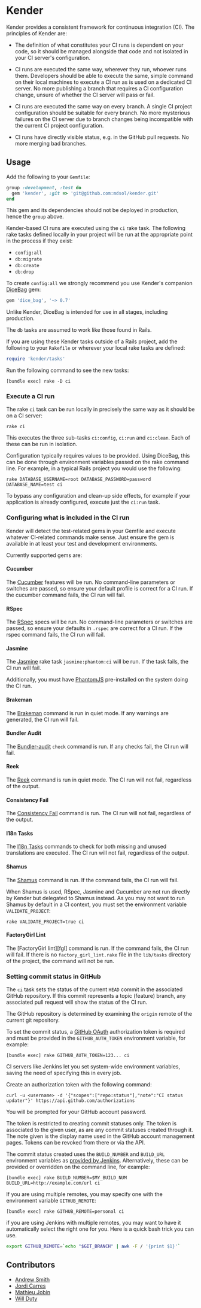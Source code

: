 # Kender

Kender provides a consistent framework for continuous integration (CI). The
principles of Kender are:

* The definition of what constitutes your CI runs is dependent on your code, so
  it should be managed alongside that code and not isolated in your CI server's
  configuration.

* CI runs are executed the same way, wherever they run, whoever runs them.
  Developers should be able to execute the same, simple command on their local
  machines to execute a CI run as is used on a dedicated CI server. No more
  publishing a branch that requires a CI configuration change, unsure of whether
  the CI server will pass or fail.

* CI runs are executed the same way on every branch. A single CI project
  configuration should be suitable for every branch. No more mysterious failures
  on the CI server due to branch changes being incompatible with the current CI
  project configuration.

* CI runs have directly visible status, e.g. in the GitHub pull requests. No
  more merging bad branches.

## Usage

Add the following to your `Gemfile`:

```ruby
group :development, :test do
  gem 'kender', :git => 'git@github.com:mdsol/kender.git'
end
```

This gem and its dependencies should not be deployed in production, hence the
`group` above.

Kender-based CI runs are executed using the `ci` rake task. The following rake
tasks defined locally in your project will be run at the appropriate point in
the process if they exist:

* `config:all`
* `db:migrate`
* `db:create`
* `db:drop`

To create `config:all` we strongly recommend you use Kender's companion
[DiceBag][db] gem:

```ruby
gem 'dice_bag', '~> 0.7'
```

[db]: https://github.com/mdsol/dice_bag

Unlike Kender, DiceBag is intended for use in all stages, including production.

The `db` tasks are assumed to work like those found in Rails.

If you are using these Kender tasks outside of a Rails project, add the following to
your `Rakefile` or wherever your local rake tasks are defined:

```ruby
require 'kender/tasks'
```

Run the following command to see the new tasks:

```
[bundle exec] rake -D ci
```

### Execute a CI run

The rake `ci` task can be run locally in precisely the same way as it should be
on a CI server:

```
rake ci
```

This executes the three sub-tasks `ci:config`, `ci:run` and `ci:clean`. Each of
these can be run in isolation.

Configuration typically requires values to be provided. Using DiceBag, this can
be done through environment variables passed on the rake command line. For
example, in a typical Rails project you would use the following:

```
rake DATABASE_USERNAME=root DATABASE_PASSWORD=password DATABASE_NAME=test ci
```

To bypass any configuration and clean-up side effects, for example if your
application is already configured, execute just the `ci:run` task.

### Configuring what is included in the CI run

Kender will detect the test-related gems in your Gemfile and execute whatever
CI-related commands make sense. Just ensure the gem is available in at least
your test and development environments.

Currently supported gems are:

#### Cucumber

The [Cucumber][c] features will be run. No command-line parameters or switches
are passed, so ensure your default profile is correct for a CI run. If the
cucumber command fails, the CI run will fail.

[c]: https://github.com/cucumber/cucumber

#### RSpec

The [RSpec][r] specs will be run. No command-line parameters or switches are
passed, so ensure your defaults in `.rspec` are correct for a CI run. If the
rspec command fails, the CI run will fail.

[r]: https://github.com/rspec/rspec

#### Jasmine

The [Jasmine][j] rake task `jasmine:phantom:ci` will be run. If the task fails,
the CI run will fail.

Additionally, you must have [PhantomJS][ph] pre-installed on the system doing
the CI run.

[j]: https://github.com/pivotal/jasmine-gem
[ph]: http://phantomjs.org/

#### Brakeman

The [Brakeman][b] command is run in quiet mode. If any warnings are generated,
the CI run will fail.
  
[b]: http://brakemanscanner.org/

#### Bundler Audit

The [Bundler-audit][a] `check` command is run. If any checks fail, the CI run
will fail.

[a]: https://github.com/postmodern/bundler-audit

#### Reek

The [Reek][r] command is run in quiet mode. The CI run will not fail, regardless
of the output.

[r]: https://github.com/troessner/reek

#### Consistency Fail

The [Consistency Fail][cf] command is run. The CI run will not fail, regardless
of the output.

[cf]: https://github.com/trptcolin/consistency_fail/

#### I18n Tasks

The [I18n Tasks][i] commands to check for both missing and unused translations are executed.
The CI run will not fail, regardless of the output.

[i]: https://github.com/glebm/i18n-tasks

#### Shamus

The [Shamus][s] command is run. If the command fails, the CI run will fail.

When Shamus is used, RSpec, Jasmine and Cucumber are not run directly by Kender
but delegated to Shamus instead. As you may not want to run Shamus by default in
a CI context, you must set the environment variable `VALIDATE_PROJECT`:

```
rake VALIDATE_PROJECT=true ci
```

[s]: https://github.com/mdsol/shamus

#### FactoryGirl Lint

The [FactoryGirl lint][fgl] command is run. If the command fails, the CI run will fail.
If there is no `factory_girl_lint.rake` file in the `lib/tasks` directory of the project, the command will not be run.

[fgcl]: https://github.com/thoughtbot/factory_girl/blob/master/GETTING_STARTED.md#linting-factories

### Setting commit status in GitHub

The `ci` task sets the status of the current `HEAD` commit in the associated
GitHub repository. If this commit represents a topic (feature) branch, any
associated pull request will show the status of the CI run.

The GitHub repository is determined by examining the `origin` remote of the
current git repository.

To set the commit status, a [GitHub OAuth][go] authorization token is required
and must be provided in the `GITHUB_AUTH_TOKEN` environment variable, for
example:

```
[bundle exec] rake GITHUB_AUTH_TOKEN=123... ci
```

[go]: http://developer.github.com/v3/oauth/

CI servers like Jenkins let you set system-wide environment variables, saving
the need of specifying this in every job.

Create an authorization token with the following command:

```
curl -u <username> -d '{"scopes":["repo:status"],"note":"CI status updater"}' https://api.github.com/authorizations
```

You will be prompted for your GitHub account password.

The token is restricted to creating commit statuses only. The token is
associated to the given user, as are any commit statuses created through it. The
note given is the display name used in the GitHub account management pages.
Tokens can be revoked from there or via the API.

The commit status created uses the `BUILD_NUMBER` and `BUILD_URL` environment
variables as [provided by Jenkins][je]. Alternatively, these can be provided or
overridden on the command line, for example:

```
[bundle exec] rake BUILD_NUMBER=$MY_BUILD_NUM BUILD_URL=http://example.com/url ci
```

If you are using multiple remotes, you may specify one with the environment
variable `GITHUB_REMOTE`:

```
[bundle exec] rake GITHUB_REMOTE=personal ci
```

if you are using Jenkins with multiple remotes, you may want to have it automatically select the right
one for you. Here is a quick bash trick you can use.

```bash
export GITHUB_REMOTE=`echo "$GIT_BRANCH" | awk -F / '{print $1}'`
```

[je]: https://wiki.jenkins-ci.org/display/JENKINS/Building+a+software+project#Buildingasoftwareproject-JenkinsSetEnvironmentVariables

## Contributors

* [Andrew Smith](https://github.com/asmith-mdsol)
* [Jordi Carres](https://github.com/jcarres-mdsol)
* [Mathieu Jobin](https://github.com/mjobin-mdsol)
* [Will Duty](https://github.com/wdutymdsol)

